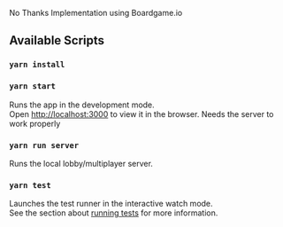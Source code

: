 No Thanks Implementation using Boardgame.io

## Available Scripts

### `yarn install`

### `yarn start`

Runs the app in the development mode.<br>
Open [http://localhost:3000](http://localhost:3000) to view it in the browser.
Needs the server to work properly

### `yarn run server`

Runs the local lobby/multiplayer server.

### `yarn test`

Launches the test runner in the interactive watch mode.<br>
See the section about [running tests](https://facebook.github.io/create-react-app/docs/running-tests) for more information.
